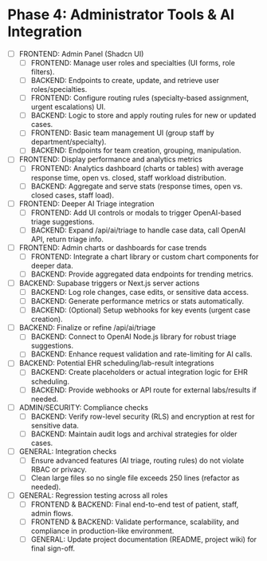 # Phase 4: Administrator Tools & AI Integration

- [ ] FRONTEND: Admin Panel (Shadcn UI)
  - [ ] FRONTEND: Manage user roles and specialties (UI forms, role filters).
  - [ ] BACKEND: Endpoints to create, update, and retrieve user roles/specialties.
  - [ ] FRONTEND: Configure routing rules (specialty-based assignment, urgent escalations) UI.
  - [ ] BACKEND: Logic to store and apply routing rules for new or updated cases.
  - [ ] FRONTEND: Basic team management UI (group staff by department/specialty).
  - [ ] BACKEND: Endpoints for team creation, grouping, manipulation.

- [ ] FRONTEND: Display performance and analytics metrics
  - [ ] FRONTEND: Analytics dashboard (charts or tables) with average response time, open vs. closed, staff workload distribution.
  - [ ] BACKEND: Aggregate and serve stats (response times, open vs. closed cases, staff load).

- [ ] FRONTEND: Deeper AI Triage integration
  - [ ] FRONTEND: Add UI controls or modals to trigger OpenAI-based triage suggestions.
  - [ ] BACKEND: Expand /api/ai/triage to handle case data, call OpenAI API, return triage info.

- [ ] FRONTEND: Admin charts or dashboards for case trends
  - [ ] FRONTEND: Integrate a chart library or custom chart components for deeper data.
  - [ ] BACKEND: Provide aggregated data endpoints for trending metrics.

- [ ] BACKEND: Supabase triggers or Next.js server actions
  - [ ] BACKEND: Log role changes, case edits, or sensitive data access.
  - [ ] BACKEND: Generate performance metrics or stats automatically.
  - [ ] BACKEND: (Optional) Setup webhooks for key events (urgent case creation).

- [ ] BACKEND: Finalize or refine /api/ai/triage
  - [ ] BACKEND: Connect to OpenAI Node.js library for robust triage suggestions.
  - [ ] BACKEND: Enhance request validation and rate-limiting for AI calls.

- [ ] BACKEND: Potential EHR scheduling/lab-result integrations
  - [ ] BACKEND: Create placeholders or actual integration logic for EHR scheduling.
  - [ ] BACKEND: Provide webhooks or API route for external labs/results if needed.

- [ ] ADMIN/SECURITY: Compliance checks
  - [ ] BACKEND: Verify row-level security (RLS) and encryption at rest for sensitive data.
  - [ ] BACKEND: Maintain audit logs and archival strategies for older cases.

- [ ] GENERAL: Integration checks
  - [ ] Ensure advanced features (AI triage, routing rules) do not violate RBAC or privacy.
  - [ ] Clean large files so no single file exceeds 250 lines (refactor as needed).

- [ ] GENERAL: Regression testing across all roles
  - [ ] FRONTEND & BACKEND: Final end-to-end test of patient, staff, admin flows.
  - [ ] FRONTEND & BACKEND: Validate performance, scalability, and compliance in production-like environment.
  - [ ] GENERAL: Update project documentation (README, project wiki) for final sign-off.
